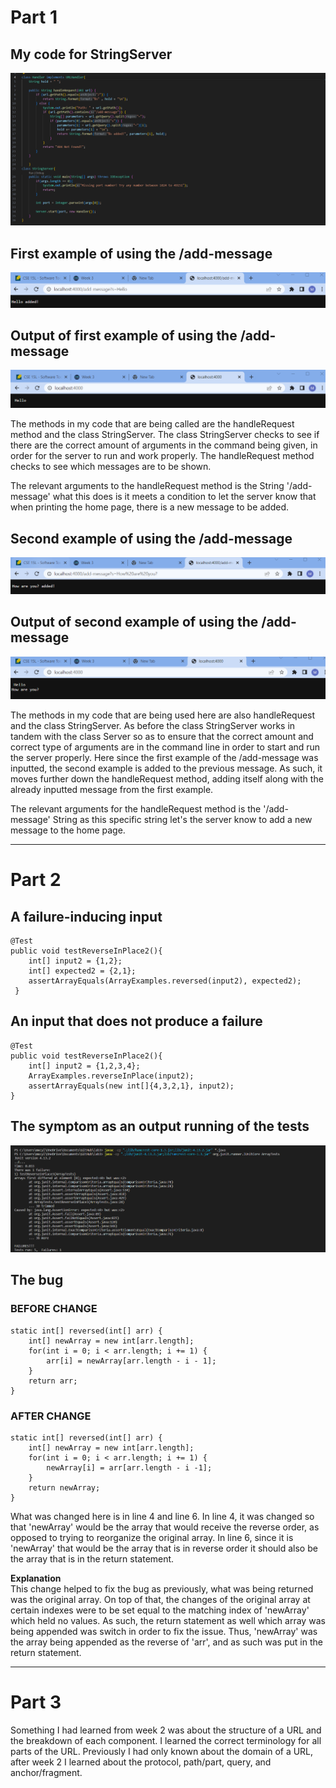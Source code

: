 # Part 1
## My code for StringServer
![Image](StringServerUpdate.png)

## First example of using the /add-message
![Image](FirstExample.png)

## Output of first example of using the /add-message
![Image](FirstExample_Output.png)

The methods in my code that are being called are the handleRequest method and the class StringServer. The class StringServer checks to see if there are the correct amount of arguments in the command being given, in order for the server to run and work properly. The handleRequest method checks to see which messages are to be shown.


The relevant arguments to the handleRequest method is the String '/add-message' what this does is it meets a condition to let the server know that when printing the home page, there is a new message to be added.
## Second example of using the /add-message
![Image](SecondExample.png)

## Output of second example of using the /add-message
![Image](SecondExample_Output.png)

The methods in my code that are being used here are also handleRequest and the class StringServer. As before the class StringServer works in tandem with the class Server so as to ensure that the correct amount and correct type of arguments are in the command line in order to start and run the server properly. Here since the first example of the /add-message was inputted, the second example is added to the previous message. As such, it moves further down the handleRequest method, adding itself along with the already inputted message from the first example.

The relevant arguments for the handleRequest method is the '/add-message' String as this specific string let's the server know to add a new message to the home page.

---
# Part 2

## A failure-inducing input
```
@Test  
public void testReverseInPlace2(){  
	int[] input2 = {1,2};  
	int[] expected2 = {2,1};  
	assertArrayEquals(ArrayExamples.reversed(input2), expected2);  
 }  
```

## An input that does not produce a failure
```
@Test  
public void testReverseInPlace2(){  
	int[] input2 = {1,2,3,4};  
	ArrayExamples.reverseInPlace(input2);  
	assertArrayEquals(new int[]{4,3,2,1}, input2);  
}
```
## The symptom as an output running of the tests
![Image](Symptoms.png)

## The bug
### BEFORE CHANGE
```
static int[] reversed(int[] arr) {  
	int[] newArray = new int[arr.length];
	for(int i = 0; i < arr.length; i += 1) {  
		arr[i] = newArray[arr.length - i - 1];  
	}  
	return arr;  
}
```
### AFTER CHANGE
```
static int[] reversed(int[] arr) {  
	int[] newArray = new int[arr.length];  
	for(int i = 0; i < arr.length; i += 1) {  
		newArray[i] = arr[arr.length - i -1];  
	}  
	return newArray;  
}
```  
What was changed here is in line 4 and line 6. In line 4, it was changed so that 'newArray' would be the array that would receive the reverse order, as opposed to trying to reorganize the original array. In line 6, since it is 'newArray' that would be the array that is in reverse order it should also be the array that is in the return statement.  


**Explanation**  
This change helped to fix the bug as previously, what was being returned was the original array. On top of that, the changes of the original array at certain indexes were to be set equal to the matching index of 'newArray' which held no values. As such, the return statement as well which array was being appended was switch in order to fix the issue. Thus, 'newArray' was the array being appended as the reverse of 'arr', and as such was put in the return statement.


---
# Part 3
Something I had learned from week 2 was about the structure of a URL and the breakdown of each component. I learned the correct terminology for all parts of the URL. Previously I had only known about the domain of a URL, after week 2 I learned about the protocol, path/part, query, and anchor/fragment.
